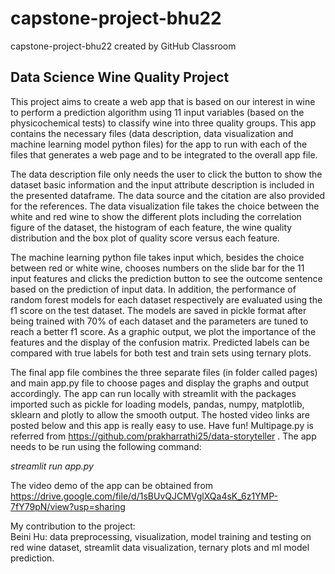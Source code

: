 # capstone-project-bhu22
capstone-project-bhu22 created by GitHub Classroom

## Data Science Wine Quality Project 
This project aims to create a web app that is based on our interest in wine to perform a prediction algorithm using 11 input variables (based on the physicochemical tests) to classify wine into three quality groups. This app contains the necessary files (data description, data visualization and machine learning model python files) for the app to run with each of the files that generates a web page and to be integrated to the overall app file. 

The data description file only needs the user to click the button to show the dataset basic information and the input attribute description is included in the presented dataframe. The data source and the citation are also provided for the references.  The data visualization file takes the choice between the white and red wine to show the different plots including the correlation figure of the dataset,  the histogram of each feature, the wine quality distribution and the box plot of quality score versus each feature. 

The machine learning python file takes input which, besides the choice between red or white wine, chooses numbers on the slide bar for the 11 input features and clicks the prediction button to see the outcome sentence based on the prediction of input data. In addition, the performance of random forest models for each dataset respectively are evaluated using the f1 score on the test dataset. The models are saved in pickle format after being trained with 70% of each dataset and the parameters are tuned to reach a better f1 score. As a graphic output, we plot the importance of the features and the display of the confusion matrix. Predicted labels can be compared with true labels for both test and train sets using ternary plots.  

The final app file combines the three separate files (in folder called pages) and main app.py file to choose pages and display the graphs and output accordingly. 
The app can run locally with streamlit with the packages imported such as pickle for loading models, pandas, numpy, matplotlib, sklearn and plotly to allow the smooth output. 
The hosted video links are posted below and this app is really easy to use.  Have fun! Multipage.py is referred from https://github.com/prakharrathi25/data-storyteller . 
The app needs to be run using the following command: 

*streamlit run app.py*


The video demo of the app can be obtained from https://drive.google.com/file/d/1sBUvQJCMVglXQa4sK_6z1YMP-7fY79pN/view?usp=sharing

My contribution to the project:\
Beini Hu: data preprocessing, visualization, model training and testing on red wine dataset, streamlit data visualization, ternary plots and ml model prediction. 
